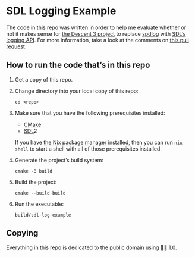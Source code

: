 # SDL Logging Example

The code in this repo was written in order to help me evaluate whether or not
it makes sense for [the Descent 3 project][1] to replace [spdlog][2] with
[SDL’s logging API][3]. For more information, take a look at the comments on
[this pull request][4].

[1]: https://github.com/DescentDevelopers/Descent3
[2]: https://github.com/gabime/spdlog
[3]: https://wiki.libsdl.org/SDL2/SDL_Log
[4]: https://github.com/DescentDevelopers/Descent3/pull/271

## How to run the code that’s in this repo

1. Get a copy of this repo.
2. Change directory into your local copy of this repo:
    ```
    cd <repo>
    ```
3. Make sure that you have the following prerequisites installed:
    - [CMake](https://cmake.org)
    - [SDL](https://libsdl.org)2

    If you have [the Nix package manager](https://nix.dev) installed, then you
    can run `nix-shell` to start a shell with all of those prerequisites
    installed.
4. Generate the project’s build system:
    ```
    cmake -B build
    ```
5. Build the project:
    ```
    cmake --build build
    ```
6. Run the executable:
    ```
    build/sdl-log-example
    ```

## Copying

Everything in this repo is dedicated to the public domain using [🅭🄍 1.0](https://creativecommons.org/publicdomain/zero/1.0/).
